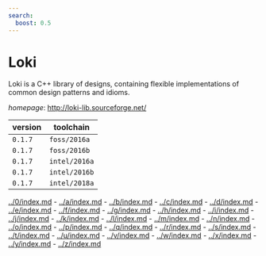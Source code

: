 ```yaml
---
search:
  boost: 0.5
---
```

# Loki

Loki is a C++ library of designs, containing flexible implementations of common design patterns and   idioms.

*homepage*: <http://loki-lib.sourceforge.net/>

version | toolchain
--------|----------
``0.1.7`` | ``foss/2016a``
``0.1.7`` | ``foss/2016b``
``0.1.7`` | ``intel/2016a``
``0.1.7`` | ``intel/2016b``
``0.1.7`` | ``intel/2018a``

[../0/index.md](0) - [../a/index.md](a) - [../b/index.md](b) - [../c/index.md](c) - [../d/index.md](d) - [../e/index.md](e) - [../f/index.md](f) - [../g/index.md](g) - [../h/index.md](h) - [../i/index.md](i) - [../j/index.md](j) - [../k/index.md](k) - [../l/index.md](l) - [../m/index.md](m) - [../n/index.md](n) - [../o/index.md](o) - [../p/index.md](p) - [../q/index.md](q) - [../r/index.md](r) - [../s/index.md](s) - [../t/index.md](t) - [../u/index.md](u) - [../v/index.md](v) - [../w/index.md](w) - [../x/index.md](x) - [../y/index.md](y) - [../z/index.md](z)

